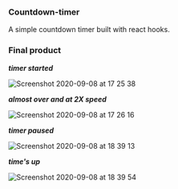 ### Countdown-timer

A simple countdown timer built with react hooks.

### Final product

***timer started***

![Screenshot 2020-09-08 at 17 25 38](https://user-images.githubusercontent.com/22290070/92498199-015e4380-f203-11ea-9662-0c9ec7f2cf16.png)

***almost over and at 2X speed***

![Screenshot 2020-09-08 at 17 26 16](https://user-images.githubusercontent.com/22290070/92498213-06bb8e00-f203-11ea-8473-6339fd14eb5a.png)

***timer paused***

![Screenshot 2020-09-08 at 18 39 13](https://user-images.githubusercontent.com/22290070/92498225-09b67e80-f203-11ea-88b7-6f4d34c68727.png)

***time's up***

![Screenshot 2020-09-08 at 18 39 54](https://user-images.githubusercontent.com/22290070/92498239-0cb16f00-f203-11ea-93ff-9b37fadc98ed.png)
